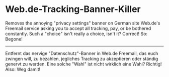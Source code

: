 # Web.de-Tracking-Banner-Killer

Removes the annoying "privacy settings" banner on German site Web.de's Freemail service asking you to accept all tracking, pay, or be bothered constantly.
Such a "choice" isn't really a choice, isn't it? Correct! So: Begone!

---

Entfernt das nervige "Datenschutz"-Banner in Web.de Freemail, das euch zwingen will, zu bezahlen, jegliches Tracking zu akzeptieren oder ständig genervt zu werden.
Eine solche "Wahl" ist nicht wirklich eine Wahl? Richtig! Also: Weg damit!

